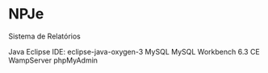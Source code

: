 # NPJe
Sistema de Relatórios

Java
Eclipse IDE: eclipse-java-oxygen-3
MySQL
MySQL Workbench 6.3 CE
WampServer
phpMyAdmin
